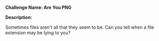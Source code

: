 **Challenge Name: Are You PNG**

**Description:**

Sometimes files aren't all that they seem to be. Can you tell when a file extension may be lying to you?
